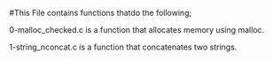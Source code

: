 #This File contains functions thatdo the following;

0-malloc_checked.c is a function that allocates memory using malloc.

1-string_nconcat.c is a function that concatenates two strings.



